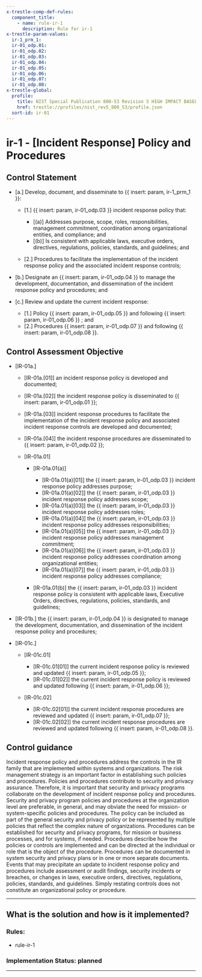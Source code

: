 ```yaml
---
x-trestle-comp-def-rules:
  component_title:
    - name: rule-ir-1
      description: Rule for ir-1
x-trestle-param-values:
  ir-1_prm_1:
  ir-01_odp.01:
  ir-01_odp.02:
  ir-01_odp.03:
  ir-01_odp.04:
  ir-01_odp.05:
  ir-01_odp.06:
  ir-01_odp.07:
  ir-01_odp.08:
x-trestle-global:
  profile:
    title: NIST Special Publication 800-53 Revision 5 HIGH IMPACT BASELINE
    href: trestle://profiles/nist_rev5_800_53/profile.json
  sort-id: ir-01
---
```


# ir-1 - \[Incident Response\] Policy and Procedures

## Control Statement

- \[a.\] Develop, document, and disseminate to {{ insert: param, ir-1_prm_1 }}:

  - \[1.\] {{ insert: param, ir-01_odp.03 }} incident response policy that:

    - \[(a)\] Addresses purpose, scope, roles, responsibilities, management commitment, coordination among organizational entities, and compliance; and
    - \[(b)\] Is consistent with applicable laws, executive orders, directives, regulations, policies, standards, and guidelines; and

  - \[2.\] Procedures to facilitate the implementation of the incident response policy and the associated incident response controls;

- \[b.\] Designate an {{ insert: param, ir-01_odp.04 }} to manage the development, documentation, and dissemination of the incident response policy and procedures; and

- \[c.\] Review and update the current incident response:

  - \[1.\] Policy {{ insert: param, ir-01_odp.05 }} and following {{ insert: param, ir-01_odp.06 }} ; and
  - \[2.\] Procedures {{ insert: param, ir-01_odp.07 }} and following {{ insert: param, ir-01_odp.08 }}.

## Control Assessment Objective

- \[IR-01a.\]

  - \[IR-01a.[01]\] an incident response policy is developed and documented;
  - \[IR-01a.[02]\] the incident response policy is disseminated to {{ insert: param, ir-01_odp.01 }};
  - \[IR-01a.[03]\] incident response procedures to facilitate the implementation of the incident response policy and associated incident response controls are developed and documented;
  - \[IR-01a.[04]\] the incident response procedures are disseminated to {{ insert: param, ir-01_odp.02 }};
  - \[IR-01a.01\]

    - \[IR-01a.01(a)\]

      - \[IR-01a.01(a)[01]\] the {{ insert: param, ir-01_odp.03 }} incident response policy addresses purpose;
      - \[IR-01a.01(a)[02]\] the {{ insert: param, ir-01_odp.03 }} incident response policy addresses scope;
      - \[IR-01a.01(a)[03]\] the {{ insert: param, ir-01_odp.03 }} incident response policy addresses roles;
      - \[IR-01a.01(a)[04]\] the {{ insert: param, ir-01_odp.03 }} incident response policy addresses responsibilities;
      - \[IR-01a.01(a)[05]\] the {{ insert: param, ir-01_odp.03 }} incident response policy addresses management commitment;
      - \[IR-01a.01(a)[06]\] the {{ insert: param, ir-01_odp.03 }} incident response policy addresses coordination among organizational entities;
      - \[IR-01a.01(a)[07]\] the {{ insert: param, ir-01_odp.03 }} incident response policy addresses compliance;

    - \[IR-01a.01(b)\] the {{ insert: param, ir-01_odp.03 }} incident response policy is consistent with applicable laws, Executive Orders, directives, regulations, policies, standards, and guidelines;

- \[IR-01b.\] the {{ insert: param, ir-01_odp.04 }} is designated to manage the development, documentation, and dissemination of the incident response policy and procedures;

- \[IR-01c.\]

  - \[IR-01c.01\]

    - \[IR-01c.01[01]\] the current incident response policy is reviewed and updated {{ insert: param, ir-01_odp.05 }};
    - \[IR-01c.01[02]\] the current incident response policy is reviewed and updated following {{ insert: param, ir-01_odp.06 }};

  - \[IR-01c.02\]

    - \[IR-01c.02[01]\] the current incident response procedures are reviewed and updated {{ insert: param, ir-01_odp.07 }};
    - \[IR-01c.02[02]\] the current incident response procedures are reviewed and updated following {{ insert: param, ir-01_odp.08 }}.

## Control guidance

Incident response policy and procedures address the controls in the IR family that are implemented within systems and organizations. The risk management strategy is an important factor in establishing such policies and procedures. Policies and procedures contribute to security and privacy assurance. Therefore, it is important that security and privacy programs collaborate on the development of incident response policy and procedures. Security and privacy program policies and procedures at the organization level are preferable, in general, and may obviate the need for mission- or system-specific policies and procedures. The policy can be included as part of the general security and privacy policy or be represented by multiple policies that reflect the complex nature of organizations. Procedures can be established for security and privacy programs, for mission or business processes, and for systems, if needed. Procedures describe how the policies or controls are implemented and can be directed at the individual or role that is the object of the procedure. Procedures can be documented in system security and privacy plans or in one or more separate documents. Events that may precipitate an update to incident response policy and procedures include assessment or audit findings, security incidents or breaches, or changes in laws, executive orders, directives, regulations, policies, standards, and guidelines. Simply restating controls does not constitute an organizational policy or procedure.

______________________________________________________________________

## What is the solution and how is it implemented?

<!-- For implementation status enter one of: implemented, partial, planned, alternative, not-applicable -->

<!-- Note that the list of rules under ### Rules: is read-only and changes will not be captured after assembly to JSON -->

<!-- Add control implementation description here for control: ir-1 -->

### Rules:

  - rule-ir-1

### Implementation Status: planned

______________________________________________________________________
